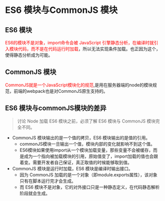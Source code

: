 # ES6 模块与CommonJS 模块

## ES6 模块

<label style='color:red;'>ES6的模块不是对象，import命令会被 JavaScript 引擎静态分析，在编译时就引入模块代码，而不是在代码运行时加载</label>，所以无法实现条件加载。也正因为这个，使得静态分析成为可能。

## CommonJS 模块

<label style='color:red;'>CommonJS就是一个JavaScript模块化的规范</label>,是用在服务器端的node的模块规范，前端的webpack也是对CommonJS原生支持的。

## ES6 模块与commonJS模块的差异

>讨论 Node 加载 ES6 模块之前，必须了解 ES6 模块与 CommonJS 模块完全不同。

* CommonJS 模块输出的是一个值的拷贝，ES6 模块输出的是值的引用。
	* commonJS模块一旦输出一个值，模块内部的变化就影响不到这个值。
	* ES6模块如果使用import从一个模块加载变量，那些变量不会被缓存，而是成为一个指向被加载模块的引用，原始值变了，import加载的值也会跟着变。需要开发者自己保证，真正取值的时候能够取到值。
* CommonJS 模块是运行时加载，ES6 模块是编译时输出接口。
	* 因为 CommonJS 加载的是一个对象（即module.exports属性），该对象只有在脚本运行完才会生成。
	* 而 ES6 模块不是对象，它的对外接口只是一种静态定义，在代码静态解析阶段就会生成。

